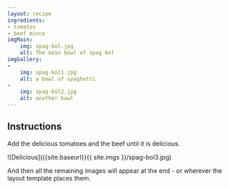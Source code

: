 ```yaml
---
layout: recipe
ingredients:
- tomatos
- beef mince
imgMain: 
    img: spag-bol.jpg
    alt: The main bowl of spag bol
imgGallery:
- 
    img: spag-bol1.jpg
    alt: a bowl of spaghetti
- 
    img: spag-bol2.jpg
    alt: another bowl
---
```


## Instructions

Add the delicious tomatoes and the beef until it is delicious.

![Delicious]({{site.baseurl}}{{ site.imgs }}/spag-bol3.jpg)

And then all the remaining images will appear at the end - or wherever the layout template places them.

